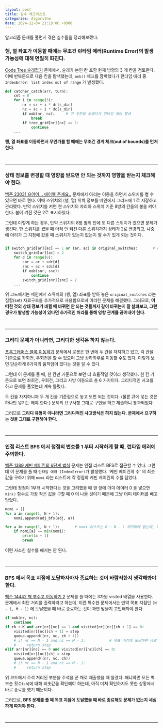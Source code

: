 ```yaml
---
layout: post
title: 실수 체크리스트
categories: Algorithm
date: 2024-12-04 21:19:00 +0900
---
```

알고리즘 문제를 풀면서 겪은 실수들을 정리해보겠다.

### 행, 열 좌표가 이동할 때에는 무조건 런타임 에러(Runtime Error)의 발생 가능성에 대해 면밀히 따진다.

<a href="https://www.codetree.ai/training-field/frequent-problems/problems/hide-and-seek/description?page=2&pageSize=20" target="_blank">Code Tree 술래잡기</a> 문제에서, 술래가 본인 칸 포함 현재 방향의 3 개 칸을 검토한다. 이때 반복문으로 다음 칸을 탐색했는데, ```oob()``` 체크를 깜빡했다가 런타임 에러 중 ```IndexError: list index out of range``` 가 발생했다.

```python
def catcher_catch(arr, turn):
    cnt = 0
    for i in range(3):
        nr = sr + i * dr[s_dir]
        nc = sc + i * dc[s_dir]
        if oob(nr, nc):     # 이 부분을 놓쳤다가 런타임 에러 발생
            break
        if tree_grid[nr][nc] == 1:
            continue
    ...
```

<b>행, 열 좌표를 이동하면서 무언가를 할 때에는 무조건 경계 체크(out of bounds)를 먼저 한다.</b>

<br>
<hr>

### 상태 정보를 변경할 때 영향을 받으면 안 되는 것까지 영향을 받는지 체크해야 한다.

<a href="https://www.acmicpc.net/problem/23031" target="_blank">백준 23031 으어어... 에이쁠 주세요..</a> 문제에서 아리는 이동을 하면서 스위치를 켤 수 있으면 바로 켠다. 이때 스위치의 (행, 열) 위치 정보를 메인에서 그리드에 1 로 저장하고 관리했다. 만약 스위치를 켜면 켠 스위치의 자리와 스위치 기준 8방의 칸들의 불을 켜야 한다. 불이 켜진 것은 2로 표시하였다. 

그런데 이렇게 하는 경우, 만약 스위치의 8방 범위 안에 또 다른 스위치가 있으면 문제가 생긴다. 한 스위치를 켰을 때 아직 안 켜진 다른 스위치까지 상태가 2로 변경되고, 나중에 아리가 그 지점에 갔을 때 스위치가 있는지 없는지 알 수가 없게 되는 것이다.

```python
    ...
if switch_grid[ar][ac] == 1 or (ar, ac) in original_switches:       # original_switches 라는 집합(set) 자료구조를 사용하여 문제 해결
    switch_grid[ar][ac] = 2
    for d in range(8):
        snr = ar + sdr[d]
        snc = ac + sdc[d]
        if oob(snr, snc):
            continue
        switch_grid[snr][snc] = 2
    ...
```

위 코드에서는 메인에서 스위치의 (행, 열) 좌표를 받아 놓은 ```original_switches``` 라는 집합(set) 자료구조를 추가적으로 사용함으로써 이러한 문제를 해결했다. 그러므로, <b>어떠한 것의 상태 정보가 바뀔 때 바뀌면 안 되는 것들까지 같이 바뀌는지 잘 살펴보고, 그런 경우가 발생할 가능성이 있다면 추가적인 처리를 통해 영향 관계를 끊어내야 한다.</b>

<br>
<hr>

### 그리디 문제가 아니라면, 그리디한 생각은 하지 않는다.

<a href="https://school.programmers.co.kr/learn/courses/30/lessons/60063" target="_blank">프록그래머스 블록 이동하기</a> 문제에서 로봇은 한 번에 두 칸을 차지하고 있고, 각 칸을 기준으로 좌회전, 우회전을 할 수 있으며 그냥 상하좌우로 이동할 수도 있다. 이렇게 보면 단순하게 8가지의 움직임이 있다는 것을 알 수 있다.

그런데 이 문제를 풀 때, 한 칸만 기준으로 보면 더 효율적일 것이라 생각했다. 한 칸 기준으로 보면 좌회전, 우회전, 그리고 사방 이동으로 총 6 가지이다. 그리디적인 사고를 하고 문제를 풀었는데 계속 틀렸다.

두 칸을 차지하니까 두 개 칸을 기준점으로 놓고 보면 되는 것이다. (물론 큐에 넣는 것은 하나만 넣기는 해야 한다.) 문제의 요구사항 그대로 구현을 하고 제출하니 통과되었다.

그러므로 <b>그리디 유형이 아니라면 그리디적인 사고방식은 하지 않는다. 문제에서 요구하는 것을 그대로 구현해야 한다.</b>

<br>
<hr>

### 인접 리스트 BFS 에서 정점의 번호를 1 부터 시작하게 할 때, 런타임 에러에 주의한다.

<a href="https://www.acmicpc.net/problem/1389">백준 1389 케빈 베이컨의 6단계 법칙</a> 문제는 인접 리스트 BFS로 접근할 수 있다. 그런데 이 문제를 풀 때 ```런타임 에러 (IndexError)```가 발생했다. '케빈 베이컨의 수' 의 최솟값을 구하기 위해 ```nomi``` 라는 리스트에 각 정점의 케빈 베이컨의 수를 담았다.

그런데 정점이 1부터 시작한다는 것을 고려했을 때 맨 앞에 더미 데이터 0 을 넣으면 ```min()``` 함수로 가장 작은 값을 구할 때 0 이 나올 것이기 때문에 그냥 더미 데이터를 빼고 담았다.

```python
nomi = []
for a in range(1, N + 1):
    nomi.append(adj_bfs(adj, a))

for a in range(1, N + 1):       # nomi 리스트는 0 ~ N - 1 까지밖에 없는데, 1 ~ N 을 탐색하려고 하니 런타임 에러(IndexError)가 발생한 것이다.
    if nomi[a] == min(nomi):
        print(a + 1)
        break
```

이런 사소한 실수를 해서는 안 된다.

<br>
<hr>

### BFS 에서 목표 지점에 도달하자마자 종료하는 것이 바람직한지 생각해봐야 한다.

<a href="https://www.acmicpc.net/problem/14442">백준 14442 벽 부수고 이동하기 2</a> 문제를 풀 때에는 3차원 visited 배열을 사용한다. 문제에서 최단 거리를 출력하라고 하는데, 이런 특수한 문제에서는 만약 목표 지점인 ```(N - 1, M - 1)``` 에 도달했을 때 바로 종료하는 것이 과연 맞을지 고민해봐야 한다.

```python
if oob(nr, nc):
    continue
if ch < K and arr[nr][nc] == 1 and visited[nr][nc][ch + 1] == 0:
    visited[nr][nc][ch + 1] = step
    queue.append((nr, nc, ch + 1))
    # if nr == N - 1 and nc == M - 1:           # 목표 지점에 도달하면 바로 종료를 했는데, 이것 때문에 틀렸다.
    #     return step
elif arr[nr][nc] == 0 and visited[nr][nc][ch] == 0:
    visited[nr][nc][ch] = step
    queue.append((nr, nc, ch))
    # if nr == N - 1 and nc == M - 1:
    #     return step
```

위 코드에서 주석 처리된 부분을 주석을 푼 채로 제출했을 때 틀렸다. 왜냐하면 모든 벽 부순 횟수(```ch```)에 대해 최솟값을 확인해야 하는데, 아직 미처 확인하지도 못한 상황에서 바로 종료를 했기 때문이다.

그러므로, <b>BFS 문제를 풀 때 목표 지점에 도달했을 때 바로 종료해도 문제가 없는지 세심하게 따져야 한다.</b>

<br>
<hr>

